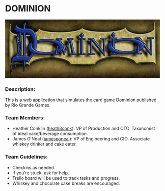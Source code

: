 # DOMINION

![Dominion Logo](images/DominionLogo.jpg)

### Description:
This is a web application that simulates the card game Dominion published by Rio Grande Games.

### Team Members:
- Heather Conklin ([heath3conk](https://github.com/heath3conk)): VP of Production and CTO. Taxonomist of ideal cake/beverage consumption.
- James O'Neal ([jamesponeal](https://github.com/jamesponeal)): VP of Engineering and CIO. Associate whiskey drinker and cake eater.

### Team Guidelines:
- Checkins as needed.
- If you're stuck, ask for help.
- Trello board will be used to track tasks and progress.
- Whiskey and chocolate cake breaks are encouraged.

